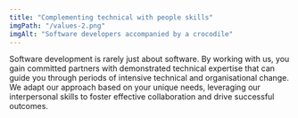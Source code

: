 ```yaml
---
title: "Complementing technical with people skills"
imgPath: "/values-2.png"
imgAlt: "Software developers accompanied by a crocodile"
---
```

Software development is rarely just about software. By working with us, you gain committed partners with demonstrated technical expertise that can guide you through periods of intensive technical and organisational change. We adapt our approach based on your unique needs, leveraging our interpersonal skills to foster effective collaboration and drive successful outcomes.
